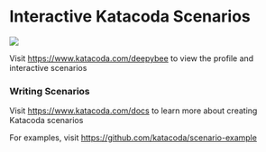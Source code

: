 # Interactive Katacoda Scenarios

[![](http://shields.katacoda.com/katacoda/deepybee/count.svg)](https://www.katacoda.com/deepybee "Get your profile on Katacoda.com")

Visit https://www.katacoda.com/deepybee to view the profile and interactive scenarios

### Writing Scenarios
Visit https://www.katacoda.com/docs to learn more about creating Katacoda scenarios

For examples, visit https://github.com/katacoda/scenario-example
